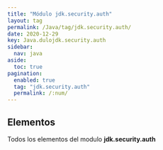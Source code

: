 ```yaml
---
title: "Módulo jdk.security.auth"
layout: tag
permalink: /Java/tag/jdk.security.auth/
date: 2020-12-29
key: Java.dulojdk.security.auth
sidebar: 
  nav: java
aside: 
  toc: true
pagination: 
  enabled: true
  tag: "jdk.security.auth"
  permalink: /:num/
---
```


<h2>Elementos</h2>
Todos los elementos del modulo <strong>jdk.security.auth</strong>
